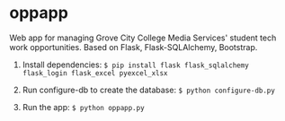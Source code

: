 # oppapp
Web app for managing Grove City College Media Services' student tech work opportunities.
Based on Flask, Flask-SQLAlchemy, Bootstrap.

1. Install dependencies:
`$ pip install flask flask_sqlalchemy flask_login flask_excel pyexcel_xlsx`

2. Run configure-db to create the database:
`$ python configure-db.py`

3. Run the app:
`$ python oppapp.py`
